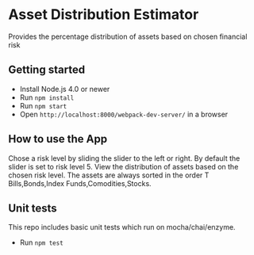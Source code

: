 # Asset Distribution Estimator
Provides the percentage distribution of assets based on chosen financial risk

## Getting started
- Install Node.js 4.0 or newer
- Run `npm install`
- Run `npm start`
- Open `http://localhost:8000/webpack-dev-server/` in a browser
 
## How to use the App
Chose a risk level by sliding the slider to the left or right. By default the slider is set to risk level 5.
View the distribution of assets based on the chosen risk level. The assets are always sorted in the order T Bills,Bonds,Index Funds,Comodities,Stocks.

## Unit tests
This repo includes basic unit tests which run on  mocha/chai/enzyme.
- Run `npm test`

